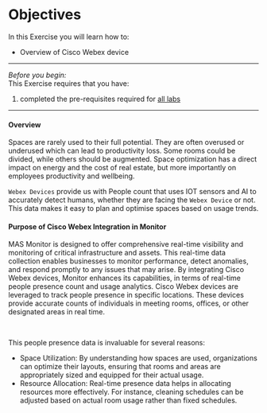 # Objectives
In this Exercise you will learn how to:

* Overview of Cisco Webex device

---
*Before you begin:*  
This Exercise requires that you have:

1. completed the pre-requisites required for [all labs](prereqs.md)

---

#### Overview

Spaces are rarely used to their full potential. They are often overused or underused which can lead to productivity loss. Some rooms could be divided, while others should be augmented. Space optimization has a direct impact on energy and the cost of real estate, but more importantly on employees productivity and wellbeing.

`Webex Devices` provide us with People count that uses IOT sensors and AI to accurately detect humans, whether they are facing the `Webex Device` or not. This data makes it easy to plan and optimise spaces based on usage trends.

#### Purpose of Cisco Webex Integration in Monitor

MAS Monitor is designed to offer comprehensive real-time visibility and monitoring of critical infrastructure and assets. This real-time data collection enables businesses to monitor performance, detect anomalies, and respond promptly to any issues that may arise. 
By integrating Cisco Webex devices, Monitor enhances its capabilities, in terms of real-time people presence count and usage analytics.
Cisco Webex devices are leveraged to track people presence in specific locations. These devices provide accurate counts of individuals in meeting rooms, offices, or other designated areas in real time.

</br>

This people presence data is invaluable for several reasons:

* Space Utilization: By understanding how spaces are used, organizations can optimize their layouts, ensuring that rooms and areas are appropriately sized and equipped for their actual usage.
* Resource Allocation: Real-time presence data helps in allocating resources more effectively. For instance, cleaning schedules can be adjusted based on actual room usage rather than fixed schedules.

</br>